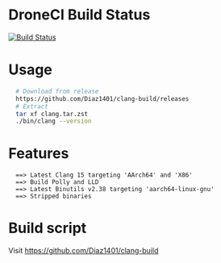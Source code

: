 # DroneCI Build Status
[![Build Status](https://cloud.drone.io/api/badges/Diaz1401/clang-build/status.svg?ref=refs/heads/main)](https://cloud.drone.io/Diaz1401/clang-build)

# Usage
```bash
  # Download from release
  https://github.com/Diaz1401/clang-build/releases
  # Extract
  tar xf clang.tar.zst
  ./bin/clang --version
```
# Features
```
  ==> Latest Clang 15 targeting 'AArch64' and 'X86'
  ==> Build Polly and LLD
  ==> Latest Binutils v2.38 targeting 'aarch64-linux-gnu'
  ==> Stripped binaries
```
# Build script

  Visit https://github.com/Diaz1401/clang-build
